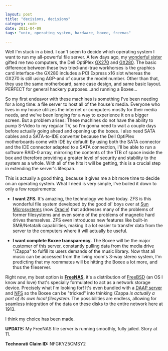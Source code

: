 ```yaml
---

layout: post
title: "decisions, decisions"
category: code
date: 2011-04-09
tags: "unix, operating system, hardware, boxee, freenas"

---
```


Well I'm stuck in a bind. I can't seem to decide which operating system I want to run my all-powerful file server. A few days ago, my [wonderful sister][1] gifted me two computers, the Dell OptiPlex [GX270][2] and [GX280][3]. The basic difference between these two tried-and-true workhorses is the graphics card interface-the GX280 includes a PCI Express x16 slot whereas the GX270 is still using AGP-and of course the model number. Other than that, they use the same motherboard, same case design, and same basic layout. PERFECT for general hackery purposes...and running a Boxee...

So my first endeavor with these machines is something I've been needing for a long time: a file server to host all of the house's media. Everyone who lives in my house utilizes the internet or computers mostly for their media needs, and we've been longing for a way to experience it on a bigger screen. But a problem arises: These machines do not have the ability to pump S-Video to my regular TV, so I'm gonna need to wait a couple days before actually going ahead and opening up the boxes. I also need SATA cables and a SATA-to-IDE converter because the Dell OptiPlex motherboards come with IDE by default! By using both the SATA connector and the IDE connector adapted to a SATA connection, I'll be able to run a software RAID-0 array, mirroring the contents of the 1TB of space inside the box and therefore providing a greater level of security and stability to the system as a whole. With all of the hits it will be getting, this is a crucial step in extending the server's lifespan. 

This is actually a good thing, because it gives me a bit more time to decide on an operating system. What I need is very simple, I've boiled it down to only a few requirements:

* **I want ZFS.** It's amazing, the technology we have today. ZFS is this wonderful file system developed by the good ol' boys over at [Sun Microsystems][3] (now [Oracle][4]) that addresses many of the problems of former filesystems and even some of the problems of magnetic hard drives themselves. ZFS even introduces new features like built-in SMB/Netatalk capabilities, making it a lot easier to transfer data from the server to the computers where it will actually be useful.

* **I want complete Boxee transparency.** The Boxee will be the major customer of this server, constantly pulling data from the media drive "/Zappa" to fulfill its users demands of the music library. Now that all music can be accessed from the living room's 3-way stereo system, I'm predicting that my roommates will be hitting the Boxee a lot more, and thus the fileserver.

Right now, my best option is **[FreeNAS][6]**, it's a distribution of [FreeBSD][7] (an OS I know and love) that's specially formulated to act as a network storage device. Precisely what I'm looking for! It's even bundled with a [DAAP server][7] and [NFS][8] so the Boxee can be "tricked" into thinking /Zappa *is actually a part of its own local filesystem*. The possibilities are endless, allowing for seamless integration of the data on these disks to the entire network here at 1913.

I think my choice has been made.

**UPDATE:** My FreeNAS file server is running smoothly, fully jailed. Story at 11.

**Technorati Claim ID:** NFGKYZ5CMSY2

[1]: http://geekwitch.livejournal.com/
[2]: http://support.dell.com/support/edocs/systems/opgx270/en/ug/index.htm
[3]: http://support.dell.com/support/edocs/systems/opgx280/en/ug/index.htm
[4]: http://sun.com
[5]: http://oracle.com
[6]: http://freenas.org
[7]: http://en.wikipedia.org/wiki/Firefly_Media_Server
[8]: http://psychedeli.ca/code/2011/09/25/hell-yeah-freenas
